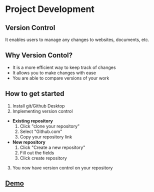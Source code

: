 # Project Development
## Version Control
It enables users to manage any changes to websites, documents, etc.
## Why Version Contol?
- It is a more efficient way to keep track of changes
- It allows you to make changes with ease
- You are able to compare versions of your work

## How to get started
1. Install git/Github Desktop
2. Implementing version control
  - **Existing repository**
    1. Click "clone your repository"
    2. Select "Github.com"
    3. Copy your repository link
  - **New repository**
    1. Click "Create a new repository"
    2. Fill out the fields
    3. Click create repository
3. You now have version control on your repository

## [Demo](demonstration.md)
